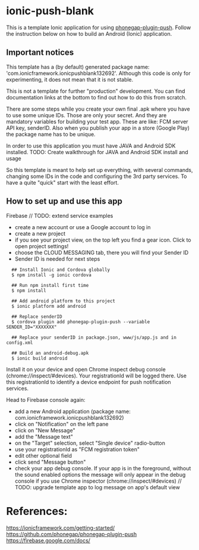 # ionic-push-blank

This is a template Ionic application for using [phonegap-plugin-push](https://github.com/phonegap/phonegap-plugin-push).
Follow the instruction below on how to build an Android (Ionic) application.

## Important notices
This template has a (by default) generated package name: 'com.ionicframework.ionicpushblank132692'.
Although this code is only for experimenting, it does not mean that it is not stable.

This is not a template for further "production" development. You can find documentation links at the bottom to find out how to do this from scratch.

There are some steps while you create your own final .apk where you have to use some unique IDs. Those are only your secret. And they are mandatory variables for building your test app. These are like: FCM server API key, senderID. Also when you publish your app in a store (Google Play) the package name has to be unique.

In order to use this application you must have JAVA and Android SDK installed.
TODO: Create walkthrough for JAVA and Android SDK install and usage

So this template is meant to help set up everything, with several commands, changing some IDs in the code and configuring the 3rd party services. To have a quite "quick" start with the least effort. 

## How to set up and use this app

Firebase
// TODO: extend service examples
- create a new account or use a Google account to log in
- create a new project
- if you see your project view, on the top left you find a gear icon. Click to open project settings!
- choose the CLOUD MESSAGING tab, there you will find your Sender ID
- Sender ID is needed for next steps

```
  ## Install Ionic and Cordova globally
  $ npm install -g ionic cordova
  
  ## Run npm install first time
  $ npm install

  ## Add android platform to this project
  $ ionic platform add android
  
  ## Replace senderID
  $ cordova plugin add phonegap-plugin-push --variable SENDER_ID="XXXXXXX"
  
  ## Replace your senderID in package.json, www/js/app.js and in config.xml
  
  ## Build an android-debug.apk
  $ ionic build android
```

Install it on your device and open Chrome inspect debug console (chrome://inspect/#devices). Your registrationId will be logged there.
Use this registrationId to identify a device endpoint for push notification services.

Head to Firebase console again:
- add a new Android application (package name: com.ionicframework.ionicpushblank132692)
- click on "Notification" on the left pane
- click on "New Message"
- add the "Message text"
- on the "Target" selection, select "Single device" radio-button
- use your registrationId as "FCM registration token"
- edit other optional field
- click send "Message button"
- check your app debug console. If your app is in the foreground, without the sound enabled options the message will only appear in the debug console if you use Chrome inspector (chrome://inspect/#devices) // TODO: upgrade  template app to log message on app's default view

# References:

https://ionicframework.com/getting-started/
https://github.com/phonegap/phonegap-plugin-push
https://firebase.google.com/docs/
